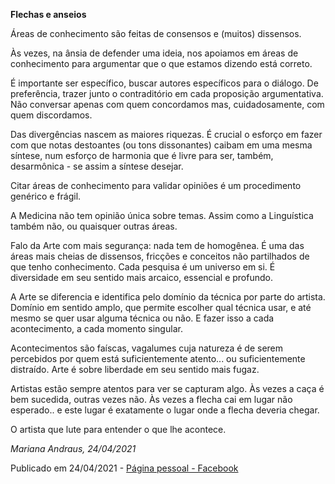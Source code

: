 **Flechas e anseios**  

Áreas de conhecimento são feitas de consensos e (muitos) dissensos.  

Às vezes, na ânsia de defender uma ideia, nos apoiamos em áreas de conhecimento para argumentar que o que estamos dizendo está correto.  

É importante ser específico, buscar autores específicos para o diálogo. De preferência, trazer junto o contraditório em cada proposição argumentativa. Não conversar apenas com quem concordamos mas, cuidadosamente, com quem discordamos.  

Das divergências nascem as maiores riquezas. É crucial o esforço em fazer com que notas destoantes (ou tons dissonantes) caibam em uma mesma síntese, num esforço de harmonia que é livre para ser, também, desarmônica - se assim a síntese desejar.  

Citar áreas de conhecimento para validar opiniões é um procedimento genérico e frágil.  

A Medicina não tem opinião única sobre temas. Assim como a Linguística também não, ou quaisquer outras áreas.  

Falo da Arte com mais segurança: nada tem de homogênea. É uma das áreas mais cheias de dissensos, fricções e conceitos não partilhados de que tenho conhecimento. Cada pesquisa é um universo em si. É diversidade em seu sentido mais arcaico, essencial e profundo.  

A Arte se diferencia e identifica pelo domínio da técnica por parte do artista. Domínio em sentido amplo, que permite escolher qual técnica usar, e até mesmo se quer usar alguma técnica ou não. E fazer isso a cada acontecimento, a cada momento singular.  

Acontecimentos são faíscas, vagalumes cuja natureza é de serem percebidos por quem está suficientemente atento... ou suficientemente distraído. Arte é sobre liberdade em seu sentido mais fugaz.  

Artistas estão sempre atentos para ver se capturam algo. Às vezes a caça é bem sucedida, outras vezes não. Às vezes a flecha cai em lugar não esperado.. e este lugar é exatamente o lugar onde a flecha deveria chegar.  

O artista que lute para entender o que lhe acontece.

*Mariana Andraus, 24/04/2021*  

Publicado em 24/04/2021 - [Página pessoal - Facebook](https://www.facebook.com/photo/?fbid=10160817001122678&set=a.10151102414517678)  

